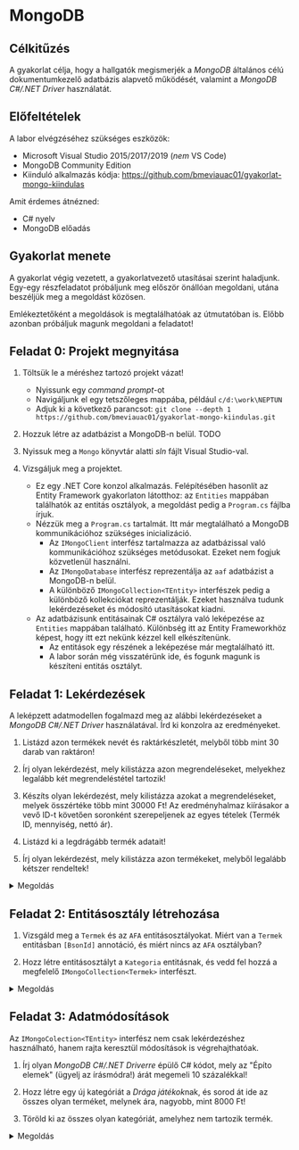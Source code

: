 # MongoDB

## Célkitűzés

A gyakorlat célja, hogy a hallgatók megismerjék a _MongoDB_ általános célú dokumentumkezelő adatbázis alapvető működését, valamint a _MongoDB C#/.NET Driver_ használatát.

## Előfeltételek

A labor elvégzéséhez szükséges eszközök:

- Microsoft Visual Studio 2015/2017/2019 (_nem_ VS Code)
- MongoDB Community Edition
- Kiinduló alkalmazás kódja: <https://github.com/bmeviauac01/gyakorlat-mongo-kiindulas>

Amit érdemes átnézned:

- C# nyelv
- MongoDB előadás

## Gyakorlat menete

A gyakorlat végig vezetett, a gyakorlatvezető utasításai szerint haladjunk. Egy-egy részfeladatot próbáljunk meg először önállóan megoldani, utána beszéljük meg a megoldást közösen.

Emlékeztetőként a megoldások is megtalálhatóak az útmutatóban is. Előbb azonban próbáljuk magunk megoldani a feladatot!

## Feladat 0: Projekt megnyitása

1. Töltsük le a méréshez tartozó projekt vázat!

   - Nyissunk egy _command prompt_-ot
   - Navigáljunk el egy tetszőleges mappába, például `c/d:\work\NEPTUN`
   - Adjuk ki a következő parancsot: `git clone --depth 1 https://github.com/bmeviauac01/gyakorlat-mongo-kiindulas.git`

1. Hozzuk létre az adatbázist a MongoDB-n belül. TODO

1. Nyissuk meg a `Mongo` könyvtár alatti _sln_ fájlt Visual Studio-val.

1. Vizsgáljuk meg a projektet.

   - Ez egy .NET Core konzol alkalmazás. Felépítésében hasonlít az Entity Framework gyakorlaton látotthoz: az `Entities` mappában találhatók az entitás osztályok, a megoldást pedig a `Program.cs` fájlba írjuk.
   - Nézzük meg a `Program.cs` tartalmát. Itt már megtalálható a MongoDB kommunikációhoz szükséges inicializáció.
     - Az `IMongoClient` interfész tartalmazza az adatbázissal való kommunikációhoz szükséges metódusokat. Ezeket nem fogjuk közvetlenül használni.
     - Az `IMongoDatabase` interfész reprezentálja az `aaf` adatbázist a MongoDB-n belül.
     - A különböző `IMongoCollection<TEntity>` interfészek pedig a különböző kollekciókat reprezentálják. Ezeket használva tudunk lekérdezéseket és módosító utasításokat kiadni.
   - Az adatbázisunk entitásainak C# osztályra való leképezése az `Entities` mappában található. Különbség itt az Entity Frameworkhöz képest, hogy itt ezt nekünk kézzel kell elkészítenünk.
     - Az entitások egy részének a leképezése már megtalálható itt.
     - A labor során még visszatérünk ide, és fogunk magunk is készíteni entitás osztályt.

## Feladat 1: Lekérdezések

A leképzett adatmodellen fogalmazd meg az alábbi lekérdezéseket a _MongoDB C#/.NET Driver_ használatával. Írd ki konzolra az eredményeket.

1. Listázd azon termékek nevét és raktárkészletét, melyből több mint 30 darab van raktáron!

1. Írj olyan lekérdezést, mely kilistázza azon megrendeléseket, melyekhez legalább két megrendeléstétel tartozik!

1. Készíts olyan lekérdezést, mely kilistázza azokat a megrendeléseket, melyek összértéke több mint 30000 Ft! Az eredményhalmaz kiírásakor a vevő ID-t követően soronként szerepeljenek az egyes tételek (Termék ID, mennyiség, nettó ár).

1. Listázd ki a legdrágább termék adatait!

1. Írj olyan lekérdezést, mely kilistázza azon termékeket, melyből legalább kétszer rendeltek!

<details><summary markdown="span">Megoldás</summary>

1. Ehhez a feladathoz csupán a termék kolleckióban kell egy egyszerű lekérdezést kiadnunk. A szűrési feltételt kétféleképpen is megfogalmazhatjuk: lambda kifejezés segítségével, és kézzel összerakva is.

    ```csharp
    Console.WriteLine("***** Első feladat *****");
    
    //2.1
    Console.WriteLine("\t2.1 1. megoldás:");
    var qTermekRaktarkeszlet1 = termekCollection
        .Find(termek => termek.Raktarkeszlet > 30)
        .ToList();
    
    foreach (var t in qTermekRaktarkeszlet1)
        Console.WriteLine($"\t\tNév={t.Nev}\tRaktrákészlet={t.Raktarkeszlet}");
    
    
    //2.1 második megoldás
    Console.WriteLine("\t2.1 2. megoldás:");
    var qTermekRaktarkeszlet2 = termekCollection
        .Find(Builders<Termek>.Filter.Gt(termek => termek.Raktarkeszlet, 30))
        .ToList();
    
    foreach (var t in qTermekRaktarkeszlet2)
        Console.WriteLine($"\t\tNév={t.Nev}\tRaktrákészlet={t.Raktarkeszlet}");
    ```

1. Ez a feladat nagyon hasonló ez előzőhöz. Figyeljük meg, hogy az SQL-es adatbázis séma esetén ehhez már `JOIN`-t (`Navigation Property`) kellett alkalmazni. Ezzel szemben itt minden szükséges adat a megrendelés kollekcióban található.

    ```csharp
    //2.2
    Console.WriteLine("\t2.2 1. megoldás:");
    var qMegrendelesTetelek1 = megrendelesCollection
        .Find(megrendeles => megrendeles.MegrendelesTetelek.Length >= 2)
        .ToList();

    foreach (var m in qMegrendelesTetelek1)
        Console.WriteLine($"\t\tVevő={m.VevoID}\tMegrendelés={m.ID}\tTételek={m.MegrendelesTetelek.Length}");


    //2.2 második megoldás
    Console.WriteLine("\t2.2 2. megoldás:");
    var qMegrendelesTetelek2 = megrendelesCollection
        .Find(Builders<Megrendeles>.Filter.SizeGte(megrendeles => megrendeles.MegrendelesTetelek, 2))
        .ToList();

    foreach (var m in qMegrendelesTetelek2)
        Console.WriteLine($"\t\tVevő={m.VevoID}\tMegrendelés={m.ID}\tTételek={m.MegrendelesTetelek.Length}");
    ```

1. Ehhez a feladathoz már nem elegendő számunkra a sima lekérdezés kifejezőereje, így az aggregációs pipeline-t kell alkalmaznunk. Figyeljük meg azonban, hogy a séma felépítése miatt továbbra is minden szükséges adat rendelkezésre áll egyetlen kolleckióban.

    ```csharp
    //2.3
    Console.WriteLine("\t2.3:");
    var qMegrendelesOssz = megrendelesCollection
        .Aggregate()
        .Project(megrendeles => new
        {
            VevoID = megrendeles.VevoID,
            MegrendelesTetelek = megrendeles.MegrendelesTetelek,
            Osszeg = megrendeles.MegrendelesTetelek.Sum(mt => mt.Mennyiseg * mt.NettoAr)
        })
        .Match(megrendeles => megrendeles.Osszeg > 30000)
        .ToList();

    foreach (var m in qMegrendelesOssz)
    {
        Console.WriteLine($"\t\tVevő={m.VevoID}");
        foreach (var mt in m.MegrendelesTetelek)
            Console.WriteLine($"\t\t\tTermék={mt.TermekID}\tÁr={mt.NettoAr}\tDb={mt.Mennyiseg}");
    }
    ```

1. A legdrágább termékek lekérdezéséhez két lekérdezést kell kiadnunk: először lekérdezzük a legmagasabb nettóár értékét, utána pedig lekérdezzük azokat a termékeket, melyeknek a nettóára megegyezik ezzel az értékkel.

    ```csharp
    //2.4
    Console.WriteLine("\t2.4:");
    var maxNettoAr = termekCollection
        .Find(_ => true)
        .SortByDescending(termek => termek.NettoAr)
        .Limit(1)
        .Project(termek => termek.NettoAr)
        .Single();

    var qTermekMax = termekCollection
        .Find(termek => termek.NettoAr == maxNettoAr)
        .ToList();

    foreach (var t in qTermekMax)
        Console.WriteLine($"\t\tNév={t.Nev}\tÁrt={t.NettoAr}");
    ```

1. Ez a feladat azért nehéz a jelenlegi adatbázissémánk mellett, mert itt már nem igaz az, hogy egyetlen kollekcióban rendelkezésre áll minden adat. Szükségünk van ugyanis a termék kollekcióból a termék nevére és raktárkészletére, a megrendelések kollekcióból pedig a termékhez tartozó megrendelések számára.
   
    Ilyen helyzetben MongoDB esetén kénytelenek vagyunk kliensoldalon (értsd: C# kódból) joinolni. A megoldás itt tehát hogy lekérdezzük az összes megrendelést, majd pedig C#-ból, LINQ segítségével összegyűjtjük az adott termékhez tartozó megrendeléstételeket. Ezután lekérdezzük az adatbázisból a termékeket is, hogy azok adatai is rendelkezésünkre álljanak.

    ```csharp
    //2.5
    Console.WriteLine("\t2.5:");
    var qMegrendeles = megrendelesCollection
        .Find(_ => true)
        .ToList();

    var termekRendeles = qMegrendeles
        .SelectMany(megrendeles => megrendeles.MegrendelesTetelek) // Egyetlen listába gyűjti a megrendeléstételeket.
        .GroupBy(mt => mt.TermekID)
        .Where(termek => termek.Count() >= 2);

    var qTermek = termekCollection
        .Find(_ => true)
        .ToList();
    var termekLookup = qTermek.ToDictionary(termek => termek.ID);

    foreach (var t in termekRendeles)
    {
        var termek = termekLookup.GetValueOrDefault(t.Key);
        Console.WriteLine($"\t\tNév={termek?.Nev}\tRaktrákészlet={termek?.Raktarkeszlet}\tMegrendelések={t.Count()}");
    }
    ```

    > :information_source: Úgy tudnánk hatékonyabbá tenni a lekérdezést, ha csak azokat a termékeket listázzuk, amelyek adataira ténylegesen szükségünk van. Hogyan tehetnénk ezt meg?

</details>

## Feladat 2: Entitásosztály létrehozása

1. Vizsgáld meg a `Termek` és az `AFA` entitásosztályokat. Miért van a `Termek` entitásban `[BsonId]` annotáció, és miért nincs az `AFA` osztályban?

1. Hozz létre entitásosztályt a `Kategoria` entitásnak, és vedd fel hozzá a megfelelő `IMongoCollection<Termek>` interfészt.

<details><summary markdown="span">Megoldás</summary>

1. A `Termek` osztály a `termekek` kollekciót reprezentálja az adatbázisban, ezért tartozik hozzá egyedi `ObjectID` ami alapján hivatkozni tudunk rá az adatbázis felé. Ezzel szemben az `AFA` osztály a `Termek` egy beágyazott objektuma, önmagában nem jelenik meg kollekcióként. Ezért nem tartozik hozzá `ObjectID` érték.

1. Hozzunk létre új POCO osztályt `Kategoria` néven.

    ```csharp
    public class Kategoria
    {
        [BsonId]
        public ObjectId ID { get; set; }
        public string Nev { get; set; }
        public ObjectId? SzuloKategoriaID { get; set; }
    }
    ```

    A `Program.cs` fájlban vegyül fel az új kollekció interfészt.

    ```csharp
    private static IMongoCollection<Kategoria> kategoriaCollection;
    ```

    Az `initialize` metódusban pedig inicializáljuk is ezt a kollekciót.

    ```csharp
    kategoriaCollection = database.GetCollection<Kategoria>("kategoriak");
    ```


</details>

## Feladat 3: Adatmódosítások

Az `IMongoColection<TEntity>` interfész nem csak lekérdezéshez használható, hanem rajta keresztül módosítások is végrehajthatóak.

1. Írj olyan _MongoDB C#/.NET Driverre_ épülő C# kódot, mely az "Építo elemek" (ügyelj az írásmódra!) árát megemeli 10 százalékkal!

1. Hozz létre egy új kategóriát a *Drága játékok*nak, és sorod át ide az összes olyan terméket, melynek ára, nagyobb, mint 8000 Ft!

1. Töröld ki az összes olyan kategóriát, amelyhez nem tartozik termék.

<details><summary markdown="span">Megoldás</summary>

1. Először lekérdezzük a megfelelő kategória ID-ját, majd az ehhez tartozó termékekre adunk ki módosító utasítást.

    ```csharp
    Console.WriteLine("***** Harmadik feladat *****");

    //3.1
    Console.WriteLine("\t3.1:");
    var qKategoriaEpitoID = kategoriaCollection
        .Find(kategoria => kategoria.Nev == "Építo elemek")
        .Project(kategoria => kategoria.ID)
        .Single();

    var qTermekEpito = termekCollection
        .Find(termek => termek.KategoriaID == qKategoriaEpitoID)
        .ToList();
    Console.WriteLine("\t\tMódosítás előtt:");
    foreach (var t in qTermekEpito)
        Console.WriteLine($"\t\t\tNév={t.Nev}\tRaktrákészlet={t.Raktarkeszlet}\tÁr={t.NettoAr}");

    termekCollection.UpdateMany(
        filter: termek => termek.KategoriaID == qKategoriaEpitoID,
        update: Builders<Termek>.Update.Mul(termek => termek.NettoAr, 1.1));

    qTermekEpito = termekCollection
        .Find(termek => termek.KategoriaID == qKategoriaEpitoID)
        .ToList();
    Console.WriteLine("\t\tMódosítás után:");
    foreach (var t in qTermekEpito)
        Console.WriteLine($"\t\t\tNév={t.Nev}\tRaktrákészlet={t.Raktarkeszlet}\tÁr={t.NettoAr}");
    ```

1. MongoDB segítségével tranzakció nélkül atomikusan el tudjuk végezni a következő feladatot: "Kérem a `Drága Játék` kategóriát. Amennyiben nem létezik, hozd létre." Ehhez a `FindOneAndUpdate` parancs használatára van szükségünk.

    ```csharp
    //3.2
    Console.WriteLine("\t3.2:");
    var dragaJatek = kategoriaCollection.FindOneAndUpdate<Kategoria>(
        filter: kategoria => kategoria.Nev == "Drága Játék",
        update: Builders<Kategoria>.Update.SetOnInsert(kategoria => kategoria.Nev, "Drága Játék"),
        options: new FindOneAndUpdateOptions<Kategoria, Kategoria> { IsUpsert = true, ReturnDocument = ReturnDocument.After });

    termekCollection.UpdateMany(
        filter: termek => termek.NettoAr > 8000,
        update: Builders<Termek>.Update.Set(termek => termek.KategoriaID, dragaJatek.ID));

    var qTermekDraga = termekCollection
        .Find(termek => termek.KategoriaID == dragaJatek.ID)
        .ToList();
    foreach (var t in qTermekDraga)
        Console.WriteLine($"\t\tNév={t.Nev}\tÁrt={t.NettoAr}");
    ```

1. Lekérdezzük azokat a kategóriákat amelyekhez tartozik termék, majd pedig töröljük azokat, amelyek nem tartoznak ezek közé.

    ```csharp
    //3.3
    Console.WriteLine("\t3.3:");
    Console.WriteLine($"\t\tMódosítás előtt {kategoriaCollection.CountDocuments(_ => true)} db kategória");

    var qTermekKategoria = new HashSet<ObjectId>(termekCollection
        .Find(_ => true)
        .Project(termek => termek.KategoriaID)
        .ToList());

    kategoriaCollection.DeleteMany(kategoria => !qTermekKategoria.Contains(kategoria.ID));

    Console.WriteLine($"\t\tMódosítás után {kategoriaCollection.CountDocuments(_ => true)} db kategória");
    ```

    > :warning: Vegyük észre, hogy ez az utasítás nem atomikus. Ha közben vettek fel új terméket, akkor lehet, hogy olyan kategóriát törlünk amihez azóta tartozik termék. Nem vettük figyelemve továbbá a kategóriák hierarchiáját sem.

</details>